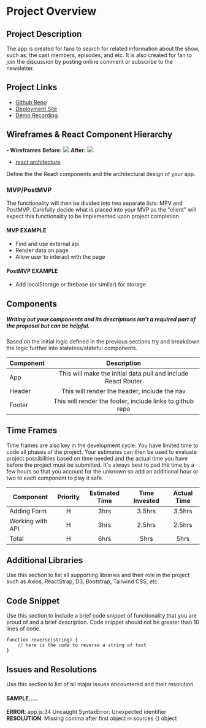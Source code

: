 # Project Overview


## Project Description

The app is created for fans to search for related information about the show, such as: the cast members, episodes, and etc. It is also created for fan to join the discussion by posting online comment or subscribe to the newsletter.

## Project Links

- [Github Repo](https://github.com/nghiavo24/game-of-thrones)
- [Deployment Site]()
- [Demo Recording]()

## Wireframes & React Component Hierarchy
**- Wireframes**
**Before:**
<img src="https://i.imgur.com/zP3fQea.png">
**After:**
<img src="https://i.imgur.com/a9jOvcp.png">

- [react architecture]()

Define the the React components and the architectural design of your app.

### MVP/PostMVP

The functionality will then be divided into two separate lists: MPV and PostMVP.  Carefully decide what is placed into your MVP as the "client" will expect this functionality to be implemented upon project completion.  

#### MVP EXAMPLE
- Find and use external api 
- Render data on page 
- Allow user to interact with the page

#### PostMVP EXAMPLE

- Add localStorage or firebase (or similar) for storage

## Components
##### Writing out your components and its descriptions isn't a required part of the proposal but can be helpful.

Based on the initial logic defined in the previous sections try and breakdown the logic further into stateless/stateful components. 

| Component | Description | 
| --- | :---: |  
| App | This will make the initial data pull and include React Router| 
| Header | This will render the header, include the nav | 
| Footer | This will render the footer, include links to github repo | 

## Time Frames

Time frames are also key in the development cycle.  You have limited time to code all phases of the project.  Your estimates can then be used to evaluate project possibilities based on time needed and the actual time you have before the project must be submitted. It's always best to pad the time by a few hours so that you account for the unknown so add an additional hour or two to each component to play it safe. 

| Component | Priority | Estimated Time | Time Invested | Actual Time |
| --- | :---: |  :---: | :---: | :---: |
| Adding Form | H | 3hrs| 3.5hrs | 3.5hrs |
| Working with API | H | 3hrs| 2.5hrs | 2.5hrs |
| Total | H | 6hrs| 5hrs | 5hrs |

## Additional Libraries
 Use this section to list all supporting libraries and their role in the project such as Axios, ReactStrap, D3, Bootstrap, Tailwind CSS, etc. 

## Code Snippet

Use this section to include a brief code snippet of functionality that you are proud of and a brief description.  Code snippet should not be greater than 10 lines of code. 

```
function reverse(string) {
	// here is the code to reverse a string of text
}
```

## Issues and Resolutions
 Use this section to list of all major issues encountered and their resolution.

#### SAMPLE.....
**ERROR**: app.js:34 Uncaught SyntaxError: Unexpected identifier                                
**RESOLUTION**: Missing comma after first object in sources {} object


